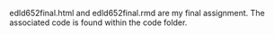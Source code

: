 edld652final.html and edld652final.rmd are my final assignment. The associated code is found within the code folder.

